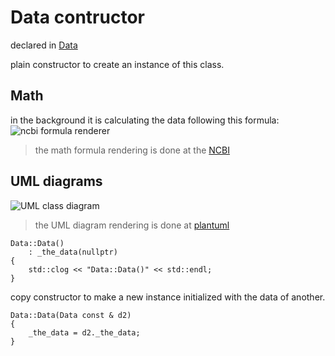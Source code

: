 
# Data contructor

declared in [Data](Data.hpp.md)

plain constructor to create an instance of this class.

## Math
in the background it is calculating the data following this formula:
![ncbi formula renderer](http://www.ncbi.nlm.nih.gov/pmc/utils/math/?file=&in-format=latex&latex-style=text&q=2^x+%2B+1&width=621)
> the math formula rendering is done at the [NCBI](http://www.ncbi.nlm.nih.gov/pmc/utils/math/)

## UML diagrams
![UML class diagram](http://www.plantuml.com/plantuml/proxy?src=httpshttps://raw.githubusercontent.com/CodiePP/gitalk/master/doc/test101.uml)
> the UML diagram rendering is done at [plantuml](http://www.plantuml.com)

~~~ {.cpp}
Data::Data()
	: _the_data(nullptr)
{
	std::clog << "Data::Data()" << std::endl;
}
~~~

copy constructor to make a new instance initialized with the data of another.
~~~ {.cpp}
Data::Data(Data const & d2)
{
	_the_data = d2._the_data;
}
~~~
